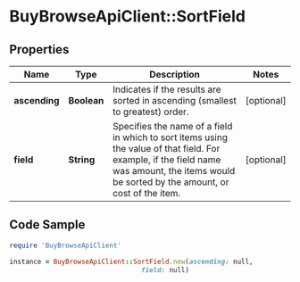 # BuyBrowseApiClient::SortField

## Properties

Name | Type | Description | Notes
------------ | ------------- | ------------- | -------------
**ascending** | **Boolean** | Indicates if the results are sorted in ascending (smallest to greatest) order. | [optional] 
**field** | **String** | Specifies the name of a field in which to sort items using the value of that field. For example, if the field name was amount, the items would be sorted by the amount, or cost of the item. | [optional] 

## Code Sample

```ruby
require 'BuyBrowseApiClient'

instance = BuyBrowseApiClient::SortField.new(ascending: null,
                                 field: null)
```


